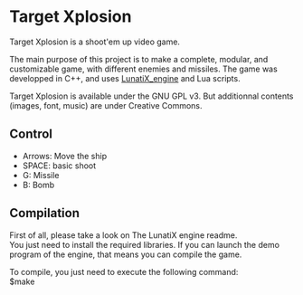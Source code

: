# Target Xplosion #

Target Xplosion is a shoot'em up video game.

The main purpose of this project is to make a complete, modular, and customizable game, with different enemies and missiles. 
The game was developped in C++, and uses [LunatiX\_engine](https://github.com/Gumichan01/lunatix-engine) and Lua scripts.

Target Xplosion is available under the GNU GPL v3. But additionnal contents (images, font, music) are under Creative Commons.

## Control ##

  - Arrows: Move the ship  
  - SPACE: basic shoot
  - G: Missile
  - B: Bomb


## Compilation ##

 First of all, please take a look on The LunatiX engine readme.  
You just need to install the required libraries. If you can launch the demo 
program of the engine, that means you can compile the game.  

To compile, you just need to execute the following command:  
 $make  
